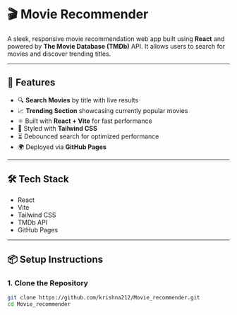 # 🎬 Movie Recommender

A sleek, responsive movie recommendation web app built using **React** and powered by **The Movie Database (TMDb)** API. It allows users to search for movies and discover trending titles.



---

## 🚀 Features

- 🔍 **Search Movies** by title with live results
- 📈 **Trending Section** showcasing currently popular movies
- ⚛️ Built with **React + Vite** for fast performance
- 🎨 Styled with **Tailwind CSS**
- ⏳ Debounced search for optimized performance
- 🌍 Deployed via **GitHub Pages**

---

## 🛠 Tech Stack

- React
- Vite
- Tailwind CSS
- TMDb API
- GitHub Pages

---

## 📦 Setup Instructions

### 1. Clone the Repository

```bash
git clone https://github.com/krishna212/Movie_recommender.git
cd Movie_recommender


